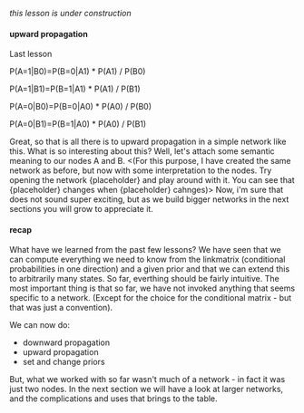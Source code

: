 *this lesson is under construction*

#### upward propagation

Last lesson







P(A=1|B0)=P(B=0|A1) * P(A1) / P(B0)

P(A=1|B1)=P(B=1|A1) * P(A1) / P(B1)

P(A=0|B0)=P(B=0|A0) * P(A0) / P(B0)

P(A=0|B1)=P(B=1|A0) * P(A0) / P(B1)


Great, so that is all there is to upward propagation in a simple network like this. What is so interesting about this? Well, let's attach some semantic meaning to our nodes A and B. <(For this purpose, I have created the same network as before, but now with some interpretation to the nodes. Try opening the network {placeholder} and play around with it. You can see that {placeholder} changes when {placeholder} cahnges)> Now, i'm sure that does not sound super exciting, but as we build bigger networks in the next sections you will grow to appreciate it. 

#### recap

What have we learned from the past few lessons? We have seen that we can compute everything we need to know from the linkmatrix (conditional probabilities in one direction) and a given prior and that we can extend this to arbitrarily many states. So far, everthing should be fairly intuitive. The most important thing is that so far, we have not invoked anything that seems specific to a network. (Except for the  choice for the conditional matrix - but that was just a convention). 

We can now do:
- downward propagation 
- upward propagation
- set and change priors

But, what we worked with so far wasn't much of a network - in fact it was just two nodes. In the next section we will have a look at larger networks, and the complications and uses that brings to the table.
